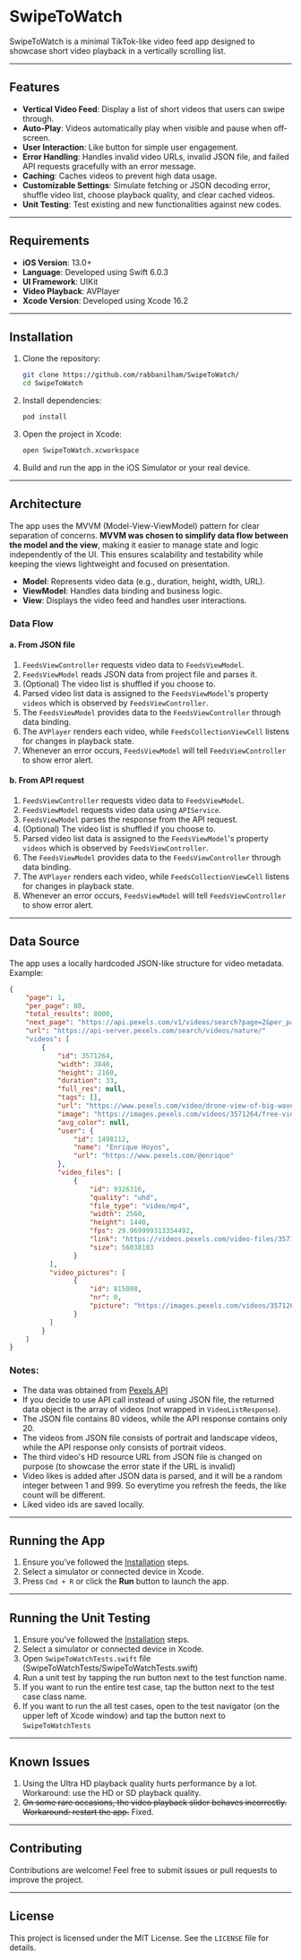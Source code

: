 # SwipeToWatch

SwipeToWatch is a minimal TikTok-like video feed app designed to showcase short video playback in a vertically scrolling list.

---

## Features

- **Vertical Video Feed**: Display a list of short videos that users can swipe through.
- **Auto-Play**: Videos automatically play when visible and pause when off-screen.
- **User Interaction**: Like button for simple user engagement.
- **Error Handling**: Handles invalid video URLs, invalid JSON file, and failed API requests gracefully with an error message.
- **Caching**: Caches videos to prevent high data usage.
- **Customizable Settings**: Simulate fetching or JSON decoding error, shuffle video list, choose playback quality, and clear cached videos.
- **Unit Testing**: Test existing and new functionalities against new codes.

---

## Requirements

- **iOS Version**: 13.0+
- **Language**: Developed using Swift 6.0.3
- **UI Framework**: UIKit
- **Video Playback**: AVPlayer
- **Xcode Version**: Developed using Xcode 16.2

---

## Installation

1. Clone the repository:
   ```bash
   git clone https://github.com/rabbanilham/SwipeToWatch/
   cd SwipeToWatch
   ```

2. Install dependencies:
   ```bash
   pod install
   ```

3. Open the project in Xcode:
   ```bash
   open SwipeToWatch.xcworkspace
   ```

4. Build and run the app in the iOS Simulator or your real device.

---

## Architecture

The app uses the MVVM (Model-View-ViewModel) pattern for clear separation of concerns. **MVVM was chosen to simplify data flow between the model and the view**, making it easier to manage state and logic independently of the UI. This ensures scalability and testability while keeping the views lightweight and focused on presentation.

- **Model**: Represents video data (e.g., duration, height, width, URL).
- **ViewModel**: Handles data binding and business logic.
- **View**: Displays the video feed and handles user interactions.

### Data Flow

#### a. From JSON file

1. `FeedsViewController` requests video data to `FeedsViewModel`.
2. `FeedsViewModel` reads JSON data from project file and parses it.
3. (Optional) The video list is shuffled if you choose to.
4. Parsed video list data is assigned to the `FeedsViewModel`'s property `videos` which is observed by `FeedsViewController`.
5. The `FeedsViewModel` provides data to the `FeedsViewController` through data binding.
6. The `AVPlayer` renders each video, while `FeedsCollectionViewCell` listens for changes in playback state.
7. Whenever an error occurs, `FeedsViewModel` will tell `FeedsViewController` to show error alert.

#### b. From API request

1. `FeedsViewController` requests video data to `FeedsViewModel`.
2. `FeedsViewModel` requests video data using `APIService`.
3. `FeedsViewModel` parses the response from the API request.
4. (Optional) The video list is shuffled if you choose to.
5. Parsed video list data is assigned to the `FeedsViewModel`'s property `videos` which is observed by `FeedsViewController`.
6. The `FeedsViewModel` provides data to the `FeedsViewController` through data binding.
7. The `AVPlayer` renders each video, while `FeedsCollectionViewCell` listens for changes in playback state.
8. Whenever an error occurs, `FeedsViewModel` will tell `FeedsViewController` to show error alert.

---

## Data Source

The app uses a locally hardcoded JSON-like structure for video metadata. Example:

```json
{
    "page": 1,
    "per_page": 80,
    "total_results": 8000,
    "next_page": "https://api.pexels.com/v1/videos/search?page=2&per_page=80&query=nature&size=medium",
    "url": "https://api-server.pexels.com/search/videos/nature/"
    "videos": [
        {
            "id": 3571264,
            "width": 3840,
            "height": 2160,
            "duration": 33,
            "full_res": null,
            "tags": [],
            "url": "https://www.pexels.com/video/drone-view-of-big-waves-rushing-to-the-shore-3571264/",
            "image": "https://images.pexels.com/videos/3571264/free-video-3571264.jpg?auto=compress&cs=tinysrgb&fit=crop&h=630&w=1200",
            "avg_color": null,
            "user": {
                "id": 1498112,
                "name": "Enrique Hoyos",
                "url": "https://www.pexels.com/@enrique"
            },
            "video_files": [
                {
                    "id": 9326316,
                    "quality": "uhd",
                    "file_type": "video/mp4",
                    "width": 2560,
                    "height": 1440,
                    "fps": 29.969999313354492,
                    "link": "https://videos.pexels.com/video-files/3571264/3571264-uhd_2560_1440_30fps.mp4",
                    "size": 56038183
                }
          ],
          "video_pictures": [
                {
                    "id": 815098,
                    "nr": 0,
                    "picture": "https://images.pexels.com/videos/3571264/pictures/preview-0.jpg"
                }
          ]
        }
    ]
}
```

### Notes:
- The data was obtained from [Pexels API](https://www.pexels.com/api/documentation/#videos-search)
- If you decide to use API call instead of using JSON file, the returned data object is the array of videos (not wrapped in `VideoListResponse`).
- The JSON file contains 80 videos, while the API response contains only 20.
- The videos from JSON file consists of portrait and landscape videos, while the API response only consists of portrait videos.
- The third video's HD resource URL from JSON file is changed on purpose (to showcase the error state if the URL is invalid)
- Video likes is added after JSON data is parsed, and it will be a random integer between 1 and 999. So everytime you refresh the feeds, the like count will be different.
- Liked video ids are saved locally.

---

## Running the App

1. Ensure you’ve followed the [Installation](#installation) steps.
2. Select a simulator or connected device in Xcode.
3. Press `Cmd + R` or click the **Run** button to launch the app.

---

## Running the Unit Testing

1. Ensure you’ve followed the [Installation](#installation) steps.
2. Select a simulator or connected device in Xcode.
3. Open `SwipeToWatchTests.swift` file (SwipeToWatchTests/SwipeToWatchTests.swift)
4. Run a unit test by tapping the run button next to the test function name.
5. If you want to run the entire test case, tap the button next to the test case class name.
6. If you want to run the all test cases, open to the test navigator (on the upper left of Xcode window) and tap the button next to `SwipeToWatchTests`

---

## Known Issues

1. Using the Ultra HD playback quality hurts performance by a lot. Workaround: use the HD or SD playback quality.
2. ~~On some rare occasions, the video playback slider behaves incorrectly. Workaround: restart the app.~~ Fixed.

---

## Contributing

Contributions are welcome! Feel free to submit issues or pull requests to improve the project.

---

## License

This project is licensed under the MIT License. See the `LICENSE` file for details.

